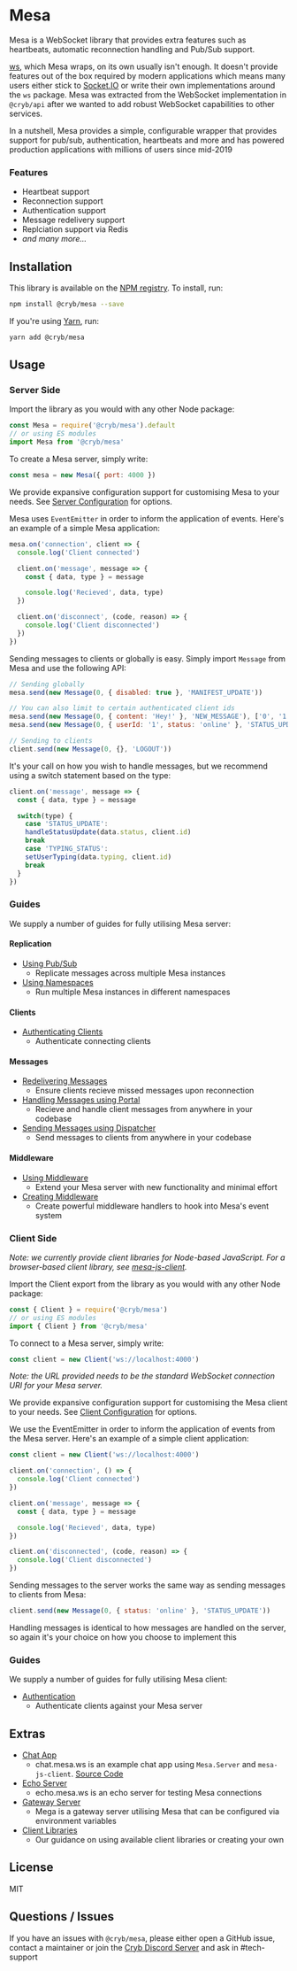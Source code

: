 # Mesa
Mesa is a WebSocket library that provides extra features such as heartbeats, automatic reconnection handling and Pub/Sub support.

[ws](https://www.npmjs.com/package/ws), which Mesa wraps, on its own usually isn't enough. It doesn't provide features out of the box required by modern applications which means many users either stick to [Socket.IO](https://socket.io) or write their own implementations around the `ws` package. Mesa was extracted from the WebSocket implementation in `@cryb/api` after we wanted to add robust WebSocket capabilities to other services.

In a nutshell, Mesa provides a simple, configurable wrapper that provides support for pub/sub, authentication, heartbeats and more and has powered production applications with millions of users since mid-2019

### Features
* Heartbeat support
* Reconnection support
* Authentication support
* Message redelivery support
* Replciation support via Redis
* *and many more...*

## Installation
This library is available on the [NPM registry](https://www.npmjs.com/package/@cryb/mesa). To install, run:
```bash
npm install @cryb/mesa --save
```
If you're using [Yarn](https://yarnpkg.com), run:

```bash
yarn add @cryb/mesa
```

## Usage
### Server Side
Import the library as you would with any other Node package:
```js
const Mesa = require('@cryb/mesa').default
// or using ES modules
import Mesa from '@cryb/mesa'
```

To create a Mesa server, simply write:
```js
const mesa = new Mesa({ port: 4000 })
```

We provide expansive configuration support for customising Mesa to your needs. See [Server Configuration](src/docs/server/configuration.md) for options.

Mesa uses `EventEmitter` in order to inform the application of events. Here's an example of a simple Mesa application:
```js
mesa.on('connection', client => {
  console.log('Client connected')

  client.on('message', message => {
    const { data, type } = message

    console.log('Recieved', data, type)
  })

  client.on('disconnect', (code, reason) => {
    console.log('Client disconnected')
  })
})
```

Sending messages to clients or globally is easy. Simply import `Message` from Mesa and use the following API:
```js
// Sending globally
mesa.send(new Message(0, { disabled: true }, 'MANIFEST_UPDATE'))

// You can also limit to certain authenticated client ids
mesa.send(new Message(0, { content: 'Hey!' }, 'NEW_MESSAGE'), ['0', '1', '2']) // Only send to connected clients with id 0, 1, 2
mesa.send(new Message(0, { userId: '1', status: 'online' }, 'STATUS_UPDATE'), ['*'], ['1']) // Send to all connected clients except client with id 1

// Sending to clients
client.send(new Message(0, {}, 'LOGOUT'))
```

It's your call on how you wish to handle messages, but we recommend using a switch statement based on the type:
```js
client.on('message', message => {
  const { data, type } = message

  switch(type) {
    case 'STATUS_UPDATE':
    handleStatusUpdate(data.status, client.id)
    break
    case 'TYPING_STATUS':
    setUserTyping(data.typing, client.id)
    break
  }
})
````

### Guides
We supply a number of guides for fully utilising Mesa server:

#### Replication
* [Using Pub/Sub](src/docs/server/pubsub.md)
  * Replicate messages across multiple Mesa instances
* [Using Namespaces](src/docs/server/namespaces.md)
  * Run multiple Mesa instances in different namespaces

#### Clients
* [Authenticating Clients](src/docs/server/client/authentication.md)
  * Authenticate connecting clients

#### Messages
* [Redelivering Messages](src/docs/server/message/sync.md)
  * Ensure clients recieve missed messages upon reconnection
* [Handling Messages using Portal](src/docs/server/message/portal.md)
  * Recieve and handle client messages from anywhere in your codebase
* [Sending Messages using Dispatcher](src/docs/server/message/dispatcher.md)
  * Send messages to clients from anywhere in your codebase

#### Middleware
* [Using Middleware](src/docs/server/middleware/using.md)
  * Extend your Mesa server with new functionality and minimal effort
* [Creating Middleware](src/docs/server/middleware/creating.md)
  * Create powerful middleware handlers to hook into Mesa's event system

### Client Side
*Note: we currently provide client libraries for Node-based JavaScript. For a browser-based client library, see [mesa-js-client](https://github.com/neoncloth/mesa-js-client).*

Import the Client export from the library as you would with any other Node package:
```js
const { Client } = require('@cryb/mesa')
// or using ES modules
import { Client } from '@cryb/mesa'
```

To connect to a Mesa server, simply write:
```js
const client = new Client('ws://localhost:4000')
```
*Note: the URL provided needs to be the standard WebSocket connection URI for your Mesa server.*

We provide expansive configuration support for customising the Mesa client to your needs. See [Client Configuration](src/docs/client/configuration.md) for options.

We use the EventEmitter in order to inform the application of events from the Mesa server. Here's an example of a simple client application:
```js
const client = new Client('ws://localhost:4000')

client.on('connection', () => {
  console.log('Client connected')
})

client.on('message', message => {
  const { data, type } = message

  console.log('Recieved', data, type)
})

client.on('disconnected', (code, reason) => {
  console.log('Client disconnected')
})
```

Sending messages to the server works the same way as sending messages to clients from Mesa:
```js
client.send(new Message(0, { status: 'online' }, 'STATUS_UPDATE'))
```

Handling messages is identical to how messages are handled on the server, so again it's your choice on how you choose to implement this

### Guides
We supply a number of guides for fully utilising Mesa client:

* [Authentication](src/docs/client/authentication.md)
  * Authenticate clients against your Mesa server

## Extras
* [Chat App](https://chat.mesa.ws)
  * chat.mesa.ws is an example chat app using `Mesa.Server` and `mesa-js-client`. [Source Code](https://github.com/neoncloth/mech)
* [Echo Server](https://echo.mesa.ws)
  * echo.mesa.ws is an echo server for testing Mesa connections
* [Gateway Server](https://github.com/darnfish/mega)
  * Mega is a gateway server utilising Mesa that can be configured via environment variables
* [Client Libraries](/src/docs/client-libraries.md)
  * Our guidance on using available client libraries or creating your own

## License
MIT

## Questions / Issues
If you have an issues with `@cryb/mesa`, please either open a GitHub issue, contact a maintainer or join the [Cryb Discord Server](https://discord.gg/ShTATH4) and ask in #tech-support
